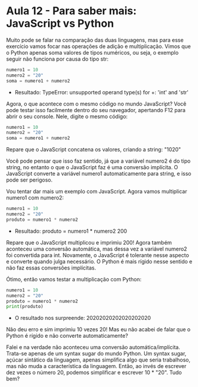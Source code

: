 
# Aula 12 - Para saber mais: JavaScript vs Python

Muito pode se falar na comparação das duas linguagens, mas para esse exercício vamos focar nas operações de adição e multiplicação. Vimos que o Python apenas soma valores de tipos numéricos, ou seja, o exemplo seguir não funciona por causa do tipo str:

~~~~python
numero1 = 10
numero2 = "20"
soma = numero1 + numero2
~~~~


- Resultado:
    TypeError: unsupported operand type(s) for +: 'int' and 'str'



Agora, o que acontece com o mesmo código no mundo JavaScript? Você pode testar isso facilmente dentro do seu navegador, apertando F12 para abrir o seu console. Nele, digite o mesmo código:

~~~~python
numero1 = 10
numero2 = "20"
soma = numero1 + numero2
~~~~

Repare que o JavaScript concatena os valores, criando a string: "1020"

Você pode pensar que isso faz sentido, já que a variável numero2 é do tipo string, no entanto o que o JavaScript faz é uma conversão implícita. O JavaScript converte a variável numero1 automaticamente para string, e isso pode ser perigoso.

Vou tentar dar mais um exemplo com JavaScript. Agora vamos multiplicar numero1 com numero2:

~~~~python
numero1 = 10
numero2 = "20"
produto = numero1 * numero2
~~~~

- Resultado:
produto = numero1 * numero2
200


Repare que o JavaScript multiplicou e imprimiu 200! Agora também aconteceu uma conversão automática, mas dessa vez a variável numero2 foi convertida para int. Novamente, o JavaScript é tolerante nesse aspecto e converte quando julga necessário. O Python é mais rígido nesse sentido e não faz essas conversões implícitas.

Ótimo, então vamos testar a multiplicação com Python:

~~~~python
numero1 = 10
numero2 = "20"
produto = numero1 * numero2
print(produto)
~~~~


- O resultado nos surpreende:
20202020202020202020

Não deu erro e sim imprimiu 10 vezes 20! Mas eu não acabei de falar que o Python é rígido e não converte automaticamente?

Falei e na verdade não aconteceu uma conversão automática/implícita. Trata-se apenas de um syntax sugar do mundo Python. Um syntax sugar, açúcar sintático da linguagem, apenas simplifica algo que seria trabalhoso, mas não muda a característica da linguagem. Então, ao invés de escrever dez vezes o número 20, podemos simplificar e escrever 10 * "20". Tudo bem?